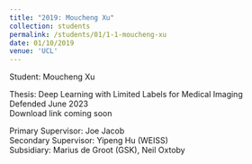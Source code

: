 ```yaml
---
title: "2019: Moucheng Xu"
collection: students
permalink: /students/01/1-1-moucheng-xu
date: 01/10/2019
venue: 'UCL'
---
```

Student: Moucheng Xu

Thesis: Deep Learning with Limited Labels for Medical Imaging<br/>
Defended June 2023<br/>
Download link coming soon

Primary Supervisor: Joe Jacob<br/>
Secondary Supervisor: Yipeng Hu (WEISS)<br/>
Subsidiary: Marius de Groot (GSK), Neil Oxtoby